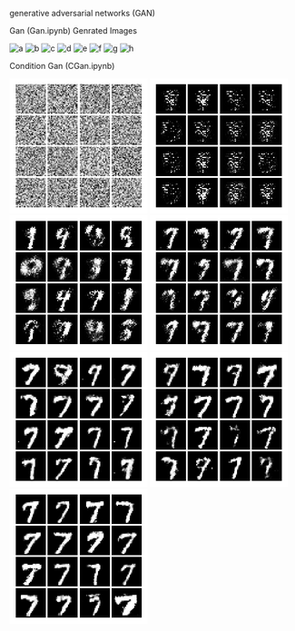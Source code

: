 generative adversarial networks (GAN)

Gan (Gan.ipynb) Genrated Images

![a](https://github.com/sunilpankaj/generative-adversarial-networks-GAN-/blob/master/000.png)
![b](https://github.com/sunilpankaj/generative-adversarial-networks-GAN-/blob/master/001.png)
![c](https://github.com/sunilpankaj/generative-adversarial-networks-GAN-/blob/master/002.png)
![d](https://github.com/sunilpankaj/generative-adversarial-networks-GAN-/blob/master/003.png)
![e](https://github.com/sunilpankaj/generative-adversarial-networks-GAN-/blob/master/004.png)
![f](https://github.com/sunilpankaj/generative-adversarial-networks-GAN-/blob/master/006.png)
![g](https://github.com/sunilpankaj/generative-adversarial-networks-GAN-/blob/master/193.png)
![h](https://github.com/sunilpankaj/generative-adversarial-networks-GAN-/blob/master/295.png)

Condition Gan (CGan.ipynb)

![i](https://github.com/sunilpankaj/GenerativeAdversarialNetworks/blob/master/c00.png)
![j](https://github.com/sunilpankaj/GenerativeAdversarialNetworks/blob/master/c02.png)
![k](https://github.com/sunilpankaj/GenerativeAdversarialNetworks/blob/master/c05.png)
![l](https://github.com/sunilpankaj/GenerativeAdversarialNetworks/blob/master/c08.png)
![m](https://github.com/sunilpankaj/GenerativeAdversarialNetworks/blob/master/c25.png)
![n](https://github.com/sunilpankaj/GenerativeAdversarialNetworks/blob/master/c45.png)
![o](https://github.com/sunilpankaj/GenerativeAdversarialNetworks/blob/master/c139.png)

